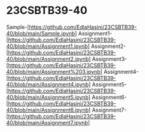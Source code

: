 # 23CSBTB39-40
Sample-[https://github.com/EdlaHasini/23CSBTB39-40/blob/main/Sample.ipynb]
Assignment1-[https://github.com/EdlaHasini/23CSBTB39-40/blob/main/Assignment1.ipynb]
Assignment2-[https://github.com/EdlaHasini/23CSBTB39-40/blob/main/Assignment2.ipynb]
Assignment3-[https://github.com/EdlaHasini/23CSBTB39-40/blob/main/Assignment%203.ipynb]
Assignment4-[https://github.com/EdlaHasini/23CSBTB39-40/blob/main/Assignment4.ipynb]
Assignment5-[https://github.com/EdlaHasini/23CSBTB39-40/blob/main/Assignment5.ipynb]
Assignment6-[https://github.com/EdlaHasini/23CSBTB39-40/blob/main/Assignment6.ipynb]
Assignment7-[https://github.com/EdlaHasini/23CSBTB39-40/blob/main/Assignment7.ipynb]
